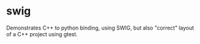 # swig

Demonstrates C++ to python binding, using SWIG, but also "correct" layout of a C++ project using gtest.
